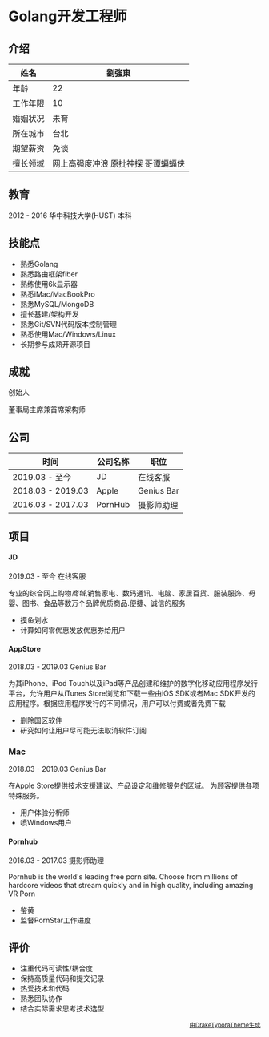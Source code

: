 # Golang开发工程师

## 介绍

| 姓名     | 劉強東                               |
| -------- | ------------------------------------ |
| 年龄     | 22                                   |
| 工作年限 | 10                                   |
| 婚姻状况 | 未育                                 |
| 所在城市 | 台北                                 |
| 期望薪资 | 免谈                                 |
| 擅长领域 | 网上高强度冲浪  原批神探  哥谭蝙蝠侠 |



## 教育

2012 - 2016    华中科技大学(HUST)    本科



## 技能点

- 熟悉Golang
- 熟悉路由框架fiber
- 熟练使用6k显示器
- 熟悉iMac/MacBookPro
- 熟悉MySQL/MongoDB
- 擅长基建/架构开发
- 熟悉Git/SVN代码版本控制管理
- 熟悉使用Mac/Windows/Linux
- 长期参与成熟开源项目



## 成就

创始人

董事局主席兼首席架构师

## 公司

| 时间              | 公司名称 | 职位       |
| ----------------- | -------- | ---------- |
| 2019.03 - 至今    | JD       | 在线客服   |
| 2018.03 - 2019.03 | Apple    | Genius Bar |
| 2016.03 - 2017.03 | PornHub  | 摄影师助理 |



## 项目

#### JD

2019.03 - 至今	在线客服

专业的综合网上购物*商城*,销售家电、数码通讯、电脑、家居百货、服装服饰、母婴、图书、食品等数万个品牌优质商品.便捷、诚信的服务

- 摸鱼划水
- 计算如何零优惠发放优惠券给用户



#### AppStore

2018.03 - 2019.03	Genius Bar

为其iPhone、iPod Touch以及iPad等产品创建和维护的数字化移动应用程序发行平台，允许用户从iTunes Store浏览和下载一些由iOS SDK或者Mac SDK开发的应用程序。根据应用程序发行的不同情况，用户可以付费或者免费下载

- 删除国区软件
- 研究如何让用户尽可能无法取消软件订阅



### Mac

2018.03 - 2019.03	Genius Bar

在Apple Store提供技术支援建议、产品设定和维修服务的区域。 为顾客提供各项特殊服务。

- 用户体验分析师
- 喷Windows用户



#### Pornhub

2016.03 - 2017.03	摄影师助理

Pornhub is the world's leading free porn site. Choose from millions of hardcore videos that stream quickly and in high quality, including amazing VR Porn

- 鉴黄
- 监督PornStar工作进度



## 评价

- 注重代码可读性/耦合度
- 保持高质量代码和提交记录
- 热爱技术和代码
- 熟悉团队协作
- 结合实际需求思考技术选型









<p align="right"><small><a href="https://github.com/liangjingkanji/Resume-Template">由DrakeTyporaTheme生成</a></small></p>

